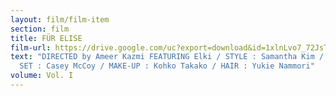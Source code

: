 ```yaml
---
layout: film/film-item
section: film
title: FÜR ELISE
film-url: https://drive.google.com/uc?export=download&id=1xlnLvo7_72JsT40tKGQudsq216fWOM3g
text: "DIRECTED by Ameer Kazmi FEATURING Elki / STYLE : Samantha Kim /  PROP &
  SET : Casey McCoy / MAKE-UP : Kohko Takako / HAIR : Yukie Nammori"
volume: Vol. I
---
```

